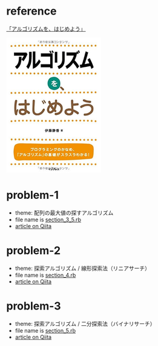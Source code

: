 # reference

[「アルゴリズムを、はじめよう」](http://amzn.asia/cIWWV4C)

<img src="images/book.jpg" width="250px">

# problem-1
- theme: 配列の最大値の探すアルゴリズム
- file name is [section_3_5.rb](section_3_5.rb)
- [article on Qiita](https://qiita.com/ryosuketter/items/76b3ee72ff2af0779404)

# problem-2
- theme: 探索アルゴリズム / 線形探索法（リニアサーチ）
- file name is [section_4.rb](section_4.rb)
- [article on Qiita](https://qiita.com/ryosuketter/items/4c03f0c1ac95582415c6)

# problem-3
- theme: 探索アルゴリズム / 二分探索法（バイナリサーチ）
- file name is [section_5.rb](section_5.rb)
- [article on Qiita](二分探索法（バイナリサーチ）)

